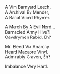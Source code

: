A Vim Barnyard Leech,  
A Archival By Mender,  
A Banal Viced Rhymer.  

A March By A Evil Nerd...  
Barnacled Army Hive?!  
Cavalrymen Rabid, Eh?  

Mr. Bleed Via Anarchy  
Heard Macabre Vinyl.  
Admirably Craven, Eh?  

Imbalance Very Hard.
